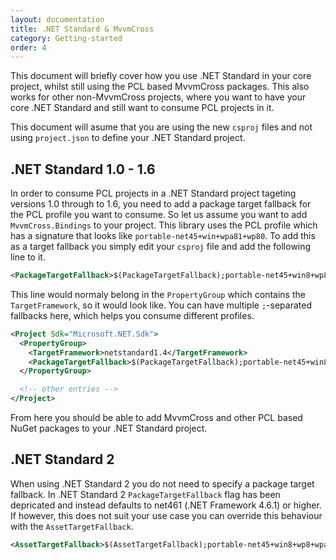 ```yaml
---
layout: documentation
title: .NET Standard & MvvmCross
category: Getting-started
order: 4
---
```


This document will briefly cover how you use .NET Standard in your core project, whilst still using the PCL based MvvmCross packages. This also works for other non-MvvmCross projects, where you want to have your core .NET Standard and still want to consume PCL projects in it.

This document will asume that you are using the new `csproj` files and not using `project.json` to define your .NET Standard project.

## .NET Standard 1.0 - 1.6

In order to consume PCL projects in a .NET Standard project tageting versions 1.0 through to 1.6, you need to add a package target fallback for the PCL profile you want to consume. So let us assume you want to add `MvvmCross.Bindings` to your project. This library uses the PCL profile which has a signature that looks like `portable-net45+win+wpa81+wp80`. To add this as a target fallback you simply edit your `csproj` file and add the following line to it.

```xml
<PackageTargetFallback>$(PackageTargetFallback);portable-net45+win8+wp8+wpa81;</PackageTargetFallback>
```

This line would normaly belong in the `PropertyGroup` which contains the `TargetFramework`, so it would look like. You can have multiple `;`-separated fallbacks here, which helps you consume different profiles.

```xml
<Project Sdk="Microsoft.NET.Sdk">
  <PropertyGroup>
    <TargetFramework>netstandard1.4</TargetFramework>
    <PackageTargetFallback>$(PackageTargetFallback);portable-net45+win8+wp8+wpa81;</PackageTargetFallback>
  </PropertyGroup>

  <!-- other entries -->
</Project>
```

From here you should be able to add MvvmCross and other PCL based NuGet packages to your .NET Standard project.

## .NET Standard 2

When using .NET Standard 2 you do not need to specify a package target fallback. In .NET Standard 2 `PackageTargetFallback` flag has been depricated and instead defaults to net461 (.NET Framework 4.6.1) or higher. If however, this does not suit your use case you can override this behaviour with the `AssetTargetFallback`.

```xml
<AssetTargetFallback>$(AssetTargetFallback);portable-net45+win8+wp8+wpa81;</AssetTargetFallback>
```